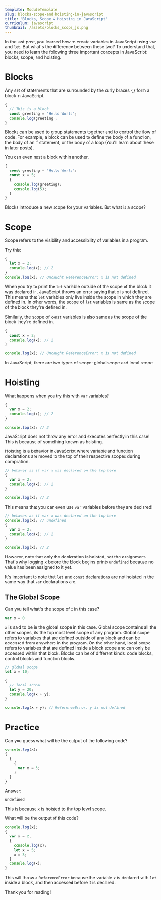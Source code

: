 ```yaml
---
template: ModuleTemplate
slug: blocks-scope-and-hoisting-in-javascript
title: 'Blocks, Scope & Hoisting in JavaScript'
curriculum: javascript
thumbnail: /assets/blocks_scope_js.png
---
```


In the last post, you learned how to create variables in JavaScript using `var` and `let`.
But what's the difference between these two?
To understand that, you need to learn the following three important concepts in JavaScript: blocks, scope, and hoisting.

# Blocks

Any set of statements that are surrounded by the curly braces `{}` form a block in JavaScript.

```js
{
  // This is a block
  const greeting = "Hello World";
  console.log(greeting);
}
```

Blocks can be used to group statements together and to control the flow of code. For example, a block can be used to define the body of a function, the body of an if statement, or the body of a loop (You'll learn about these in later posts).

You can even nest a block within another.

```js
{
  const greeting = "Hello World";
  const x = 5;
  {
    console.log(greeting);
    console.log(5);
  }
}
```

Blocks introduce a new scope for your variables.
But what is a scope?

# Scope

Scope refers to the visibility and accessibility of variables in a program.

Try this:

```js
{
  let x = 2;
  console.log(x); // 2
}
console.log(x); // Uncaught ReferenceError: x is not defined
```

When you try to print the `let` variable outside of the scope of the block it was declared in, JavaScript throws an error saying that `x` is not defined.
This means that `let` variables only live inside the scope in which they are defined in.
In other words, the scope of `let` variables is same as the scope of the block they're defined in.

Similarly, the scope of `const` variables is also same as the scope of the block they're defined in.

```js
{
  const x = 2;
  console.log(x); // 2
}

console.log(x); // Uncaught ReferenceError: x is not defined
```

In JavaScript, there are two types of scope: global scope and local scope.

# Hoisting

What happens when you try this with `var` variables?

```js
{
  var x = 2;
  console.log(x); // 2
}

console.log(x); // 2
```

JavaScript does not throw any error and executes perfectly in this case!
This is because of something known as hoisting.

Hoisting is a behavior in JavaScript where variable and function declarations are moved to the top of their respective scopes during compilation.

```js
// behaves as if var x was declared on the top here
{
  var x = 2;
  console.log(x); // 2
}

console.log(x); // 2
```

This means that you can even use `var` variables before they are declared!

```js
// behaves as if var x was declared on the top here
console.log(x); // undefined
{
  var x = 2;
  console.log(x); // 2
}

console.log(x); // 2
```

However, note that only the declaration is hoisted, not the assignment.
That's why logging `x` before the block begins prints `undefined` because no value has been assigned to it yet.

It's important to note that `let` and `const` declarations are not hoisted in the same way that `var` declarations are.

## The Global Scope

Can you tell what's the scope of `x` in this case?

```js
var x = 0
```

`x` is said to be in the global scope in this case.
Global scope contains all the other scopes, its the top most level scope of any program.
Global scope refers to variables that are defined outside of any block and can be accessed from anywhere in the program.
On the other hand, local scope refers to variables that are defined inside a block scope and can only be accessed within that block.
Blocks can be of different kinds: code blocks, control blocks and function blocks.

```javascript
// global scope
let x = 10;

{
  // local scope
  let y = 20;
  console.log(x + y);
}

console.log(x + y); // ReferenceError: y is not defined
```

# Practice

Can you guess what will be the output of the following code?

```js
console.log(x);
{
  {
    {
      var x = 3;
    }
  }
}
```

Answer:

```
undefined
```

This is because `x` is hoisted to the top level scope.


What will be the output of this code?

```js
console.log(x);
{
  var x = 2;
  {
    console.log(x);
    let x = 5;
    x = 3;
  }
  console.log(x);
}
```

This will throw a `ReferenceError` because the variable `x` is declared with `let` inside a block, and then accessed before it is declared.

Thank you for reading!
